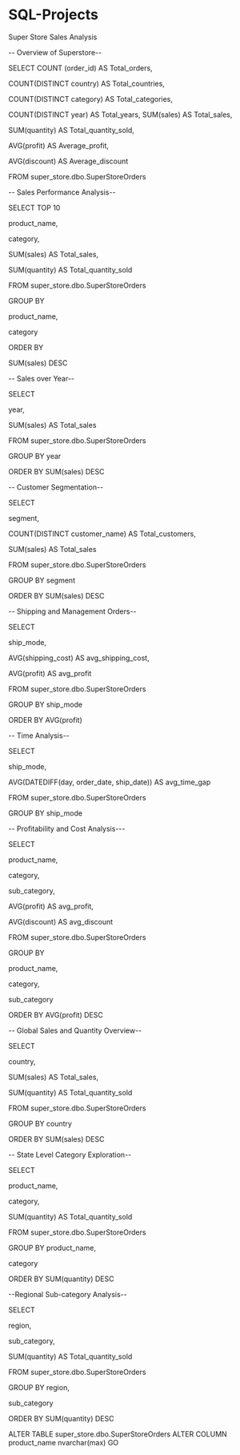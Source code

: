 # SQL-Projects
Super Store Sales Analysis

-- Overview of Superstore--

SELECT COUNT (order_id) AS Total_orders,

COUNT(DISTINCT country) AS Total_countries,

COUNT(DISTINCT category) AS Total_categories,

COUNT(DISTINCT year) AS Total_years,
SUM(sales) AS Total_sales, 

SUM(quantity) AS Total_quantity_sold,

AVG(profit) AS Average_profit,

AVG(discount) AS Average_discount

FROM super_store.dbo.SuperStoreOrders

-- Sales Performance Analysis--

SELECT TOP 10

product_name,

category,

SUM(sales) AS Total_sales,

SUM(quantity) AS Total_quantity_sold

FROM super_store.dbo.SuperStoreOrders

GROUP BY

product_name,

category

ORDER BY

SUM(sales) DESC

-- Sales over Year--

SELECT

year,

SUM(sales) AS Total_sales

FROM super_store.dbo.SuperStoreOrders

GROUP BY year

ORDER BY SUM(sales) DESC

-- Customer Segmentation--

SELECT

segment,

COUNT(DISTINCT customer_name) AS Total_customers,

SUM(sales) AS Total_sales


FROM super_store.dbo.SuperStoreOrders

GROUP BY segment

ORDER BY SUM(sales) DESC

-- Shipping and Management Orders--

SELECT

ship_mode,

AVG(shipping_cost) AS avg_shipping_cost,

AVG(profit) AS avg_profit

FROM super_store.dbo.SuperStoreOrders

GROUP BY ship_mode

ORDER BY AVG(profit) 

-- Time Analysis--

SELECT

ship_mode,

AVG(DATEDIFF(day, order_date, ship_date)) AS avg_time_gap

FROM super_store.dbo.SuperStoreOrders

GROUP BY ship_mode

-- Profitability and Cost Analysis---

SELECT

product_name,

category,

sub_category,

AVG(profit) AS avg_profit,

AVG(discount) AS avg_discount

FROM super_store.dbo.SuperStoreOrders

GROUP BY

product_name,

category,

sub_category

ORDER BY AVG(profit) DESC

-- Global Sales and Quantity Overview--

SELECT

country,

SUM(sales) AS Total_sales,

SUM(quantity) AS Total_quantity_sold

FROM super_store.dbo.SuperStoreOrders

GROUP BY country

ORDER BY SUM(sales) DESC

-- State Level Category Exploration--

SELECT

product_name,

category,

SUM(quantity) AS Total_quantity_sold

FROM super_store.dbo.SuperStoreOrders

GROUP BY product_name,

category

ORDER BY SUM(quantity) DESC


--Regional Sub-category Analysis--

SELECT 

region,

sub_category,

SUM(quantity) AS Total_quantity_sold

FROM super_store.dbo.SuperStoreOrders

GROUP BY region,

sub_category

ORDER BY SUM(quantity) DESC


ALTER TABLE super_store.dbo.SuperStoreOrders
ALTER COLUMN product_name nvarchar(max)
GO


